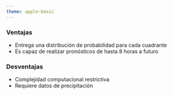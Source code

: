```yaml
---
theme: apple-basic
---
```

<BarTop title="Propuestas de arquitectura - MetNet (precipitación)" />

<div class="absolute grid grid-cols-2 gap-x-17 top-40 w-215">
  <div>
    <h3>Ventajas</h3>
    <ul class="mt-7">
      <li>Entrega una distribución de probabilidad para cada cuadrante</li>
      <li>Es capaz de realizar pronósticos de hasta 8 horas a futuro</li>
    </ul>
  </div>
  <div>
    <h3>Desventajas</h3>
    <ul class="mt-7">
      <li>Complejidad computacional restrictiva</li>
      <li>Requiere datos de precipitación</li>
    </ul>
  </div>
</div>


<BarBottom />